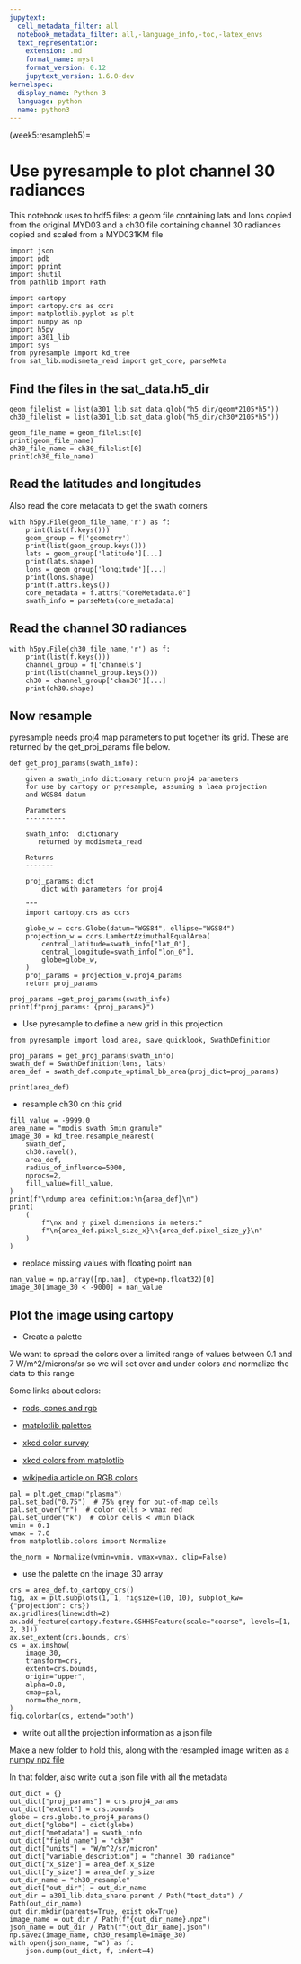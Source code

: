 ```yaml
---
jupytext:
  cell_metadata_filter: all
  notebook_metadata_filter: all,-language_info,-toc,-latex_envs
  text_representation:
    extension: .md
    format_name: myst
    format_version: 0.12
    jupytext_version: 1.6.0-dev
kernelspec:
  display_name: Python 3
  language: python
  name: python3
---
```


(week5:resampleh5)=
# Use pyresample to plot channel 30 radiances

This notebook uses to hdf5 files: a geom file containing lats and lons copied
from the original MYD03 and a ch30 file containing channel 30 radiances
copied and scaled from a MYD031KM file

```{code-cell} ipython3
import json
import pdb
import pprint
import shutil
from pathlib import Path

import cartopy
import cartopy.crs as ccrs
import matplotlib.pyplot as plt
import numpy as np
import h5py
import a301_lib
import sys
from pyresample import kd_tree
from sat_lib.modismeta_read import get_core, parseMeta
```

## Find the files in the sat_data.h5_dir

```{code-cell} ipython3
geom_filelist = list(a301_lib.sat_data.glob("h5_dir/geom*2105*h5"))
ch30_filelist = list(a301_lib.sat_data.glob("h5_dir/ch30*2105*h5"))
```

```{code-cell} ipython3
geom_file_name = geom_filelist[0]
print(geom_file_name)
ch30_file_name = ch30_filelist[0]
print(ch30_file_name)
```

## Read the latitudes and longitudes

Also read the core metadata to get the swath corners

```{code-cell} ipython3
with h5py.File(geom_file_name,'r') as f:
    print(list(f.keys()))
    geom_group = f['geometry']
    print(list(geom_group.keys()))
    lats = geom_group['latitude'][...]
    print(lats.shape)
    lons = geom_group['longitude'][...]
    print(lons.shape)
    print(f.attrs.keys())
    core_metadata = f.attrs["CoreMetadata.0"]
    swath_info = parseMeta(core_metadata)
```

## Read the channel 30 radiances

```{code-cell} ipython3
with h5py.File(ch30_file_name,'r') as f:
    print(list(f.keys()))
    channel_group = f['channels']
    print(list(channel_group.keys()))
    ch30 = channel_group['chan30'][...]
    print(ch30.shape)
```

## Now resample

pyresample needs proj4 map parameters to put together its grid.  These are
returned by the get_proj_params file below.

```{code-cell} ipython3
def get_proj_params(swath_info):
    """
    given a swath_info dictionary return proj4 parameters
    for use by cartopy or pyresample, assuming a laea projection
    and WGS84 datum
    
    Parameters
    ----------
    
    swath_info:  dictionary
       returned by modismeta_read
    
    Returns
    -------
    
    proj_params: dict
        dict with parameters for proj4
        
    """
    import cartopy.crs as ccrs

    globe_w = ccrs.Globe(datum="WGS84", ellipse="WGS84")
    projection_w = ccrs.LambertAzimuthalEqualArea(
        central_latitude=swath_info["lat_0"],
        central_longitude=swath_info["lon_0"],
        globe=globe_w,
    )
    proj_params = projection_w.proj4_params
    return proj_params
```

```{code-cell} ipython3
proj_params =get_proj_params(swath_info)
print(f"proj_params: {proj_params}")
```

* Use pyresample to define a new grid in this projection

```{code-cell} ipython3
from pyresample import load_area, save_quicklook, SwathDefinition

proj_params = get_proj_params(swath_info)
swath_def = SwathDefinition(lons, lats)
area_def = swath_def.compute_optimal_bb_area(proj_dict=proj_params)
```

```{code-cell} ipython3
print(area_def)
```

* resample ch30 on this grid

```{code-cell} ipython3
fill_value = -9999.0
area_name = "modis swath 5min granule"
image_30 = kd_tree.resample_nearest(
    swath_def,
    ch30.ravel(),
    area_def,
    radius_of_influence=5000,
    nprocs=2,
    fill_value=fill_value,
)
print(f"\ndump area definition:\n{area_def}\n")
print(
    (
        f"\nx and y pixel dimensions in meters:"
        f"\n{area_def.pixel_size_x}\n{area_def.pixel_size_y}\n"
    )
)
```

* replace missing values with floating point nan

```{code-cell} ipython3
nan_value = np.array([np.nan], dtype=np.float32)[0]
image_30[image_30 < -9000] = nan_value
```

## Plot the image using cartopy

* Create a palette

We want to spread the colors over a limited range of values between 0.1 and 7 W/m^2/microns/sr so we
will set over and under colors and normalize the data to this range

 Some links about colors:

* [rods, cones and rgb](https://theneurosphere.com/2015/12/17/the-mystery-of-tetrachromacy-if-12-of-women-have-four-cone-types-in-their-eyes-why-do-so-few-of-them-actually-see-more-colours/)

* [matplotlib palettes](https://matplotlib.org/examples/color/colormaps_reference.html)

* [xkcd color survey](https://blog.xkcd.com/2010/05/03/color-survey-results/)

* [xkcd colors from matplotlib](https://seaborn.pydata.org/generated/seaborn.xkcd_palette.html)

* [wikipedia article on RGB colors](https://en.wikipedia.org/wiki/RGB_color_model)

```{code-cell} ipython3
pal = plt.get_cmap("plasma")
pal.set_bad("0.75")  # 75% grey for out-of-map cells
pal.set_over("r")  # color cells > vmax red
pal.set_under("k")  # color cells < vmin black
vmin = 0.1
vmax = 7.0
from matplotlib.colors import Normalize

the_norm = Normalize(vmin=vmin, vmax=vmax, clip=False)
```

* use the palette on the image_30 array

```{code-cell} ipython3
crs = area_def.to_cartopy_crs()
fig, ax = plt.subplots(1, 1, figsize=(10, 10), subplot_kw={"projection": crs})
ax.gridlines(linewidth=2)
ax.add_feature(cartopy.feature.GSHHSFeature(scale="coarse", levels=[1, 2, 3]))
ax.set_extent(crs.bounds, crs)
cs = ax.imshow(
    image_30,
    transform=crs,
    extent=crs.bounds,
    origin="upper",
    alpha=0.8,
    cmap=pal,
    norm=the_norm,
)
fig.colorbar(cs, extend="both")
```

* write out all the projection information as a json file

Make a new folder to hold this, along with the resampled image written as
a [numpy npz file](https://docs.scipy.org/doc/numpy/reference/generated/numpy.savez.html)

In that folder, also write out a json file with all the metadata

```{code-cell} ipython3
out_dict = {}
out_dict["proj_params"] = crs.proj4_params
out_dict["extent"] = crs.bounds
globe = crs.globe.to_proj4_params()
out_dict["globe"] = dict(globe)
out_dict["metadata"] = swath_info
out_dict["field_name"] = "ch30"
out_dict["units"] = "W/m^2/sr/micron"
out_dict["variable_description"] = "channel 30 radiance"
out_dict["x_size"] = area_def.x_size
out_dict["y_size"] = area_def.y_size
out_dir_name = "ch30_resample"
out_dict["out_dir"] = out_dir_name
out_dir = a301_lib.data_share.parent / Path("test_data") / Path(out_dir_name)
out_dir.mkdir(parents=True, exist_ok=True)
image_name = out_dir / Path(f"{out_dir_name}.npz")
json_name = out_dir / Path(f"{out_dir_name}.json")
np.savez(image_name, ch30_resample=image_30)
with open(json_name, "w") as f:
    json.dump(out_dict, f, indent=4)
```
